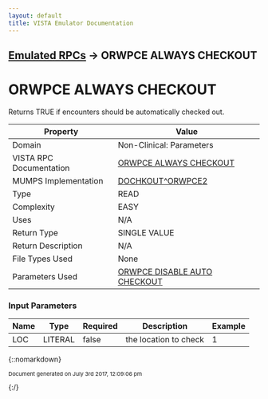 ```yaml
---
layout: default
title: VISTA Emulator Documentation
---
```


## [Emulated RPCs](TableOfContents) &#8594; ORWPCE ALWAYS CHECKOUT
# ORWPCE ALWAYS CHECKOUT

Returns TRUE if encounters should be automatically checked out.

Property | Value
--- | ---
Domain | Non-Clinical: Parameters
VISTA RPC Documentation | [ORWPCE ALWAYS CHECKOUT](../VISTARPC/ORWPCE_ALWAYS_CHECKOUT)
MUMPS Implementation | [DOCHKOUT^ORWPCE2](http://code.osehra.org/dox/Routine_ORWPCE2_source.html)
Type | READ
Complexity | EASY
Uses | N/A
Return Type | SINGLE VALUE
Return Description | N/A
File Types Used | None
Parameters Used | [ORWPCE DISABLE AUTO CHECKOUT](../Parameters/ORWPCE_DISABLE_AUTO_CHECKOUT)


### Input Parameters

Name | Type | Required | Description | Example
--- | --- | --- | --- | ---
LOC | LITERAL | false | the location to check | 1

{::nomarkdown} <br/><p style="font-size: 11px">Document generated on July 3rd 2017, 12:09:06 pm</p>{:/}